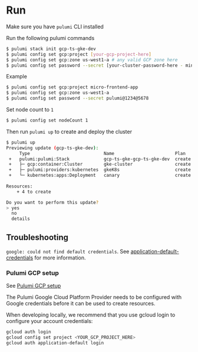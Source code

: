 # Run

Make sure you have `pulumi` CLI installed

Run the following pulumi commands

```bash
$ pulumi stack init gcp-ts-gke-dev
$ pulumi config set gcp:project [your-gcp-project-here]
$ pulumi config set gcp:zone us-west1-a # any valid GCP zone here
$ pulumi config set password --secret [your-cluster-password-here - minimum 16 chars]
```

Example

```sh
$ pulumi config set gcp:project micro-frontend-app
$ pulumi config set gcp:zone us-west1-a
$ pulumi config set password --secret pulumi@1234@5678
```

Set node count to `1`

```sh
$ pulumi config set nodeCount 1
```

Then run `pulumi up` to create and deploy the cluster

```sh
$ pulumi up
Previewing update (gcp-ts-gke-dev):
     Type                            Name                       Plan
 +   pulumi:pulumi:Stack             gcp-ts-gke-gcp-ts-gke-dev  create
 +   ├─ gcp:container:Cluster        gke-cluster                create
 +   ├─ pulumi:providers:kubernetes  gkeK8s                     create
 +   └─ kubernetes:apps:Deployment   canary                     create
 
Resources:
    + 4 to create

Do you want to perform this update?
> yes
  no
  details
```

## Troubleshooting

`google: could not find default credentials`. See [application-default-credentials](https://developers.google.com/accounts/docs/application-default-credentials) for more information.

### Pulumi GCP setup

See [Pulumi GCP setup](https://www.pulumi.com/docs/intro/cloud-providers/gcp/setup/)

The Pulumi Google Cloud Platform Provider needs to be configured with Google credentials before it can be used to create resources.

When developing locally, we recommend that you use gcloud login to configure your account credentials:

```sh
gcloud auth login
gcloud config set project <YOUR_GCP_PROJECT_HERE>
gcloud auth application-default login
```
